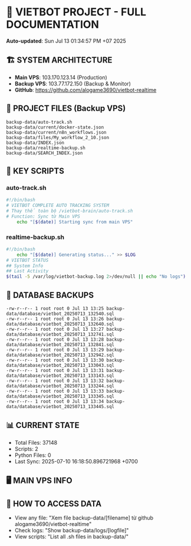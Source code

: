 # 🤖 VIETBOT PROJECT - FULL DOCUMENTATION
**Auto-updated**: Sun Jul 13 01:34:57 PM +07 2025

## 🏗️ SYSTEM ARCHITECTURE
- **Main VPS**: 103.170.123.14 (Production)
- **Backup VPS**: 103.77.172.150 (Backup & Monitor)
- **GitHub**: https://github.com/alogame3690/vietbot-realtime

## 📁 PROJECT FILES (Backup VPS)
```
backup-data/auto-track.sh
backup-data/current/docker-state.json
backup-data/current/n8n_workflows.json
backup-data/files/My_workflow_2_10.json
backup-data/INDEX.json
backup-data/realtime-backup.sh
backup-data/SEARCH_INDEX.json
```

## 🔧 KEY SCRIPTS
### auto-track.sh
```bash
#!/bin/bash
# VIETBOT COMPLETE AUTO TRACKING SYSTEM
# Thay thế toàn bộ /vietbot-brain/auto-track.sh
# Function: Sync từ Main VPS
    echo "[$(date)] Starting sync from main VPS"
```
### realtime-backup.sh
```bash
#!/bin/bash
    echo "[$(date)] Generating status..." >> $LOG
# VIETBOT STATUS
## System Info
## Last Activity
$(tail -5 /var/log/vietbot-backup.log 2>/dev/null || echo "No logs")
```

## 💾 DATABASE BACKUPS
```
-rw-r--r-- 1 root root 0 Jul 13 13:25 backup-data/database/vietbot_20250713_132540.sql
-rw-r--r-- 1 root root 0 Jul 13 13:26 backup-data/database/vietbot_20250713_132640.sql
-rw-r--r-- 1 root root 0 Jul 13 13:27 backup-data/database/vietbot_20250713_132741.sql
-rw-r--r-- 1 root root 0 Jul 13 13:28 backup-data/database/vietbot_20250713_132841.sql
-rw-r--r-- 1 root root 0 Jul 13 13:29 backup-data/database/vietbot_20250713_132942.sql
-rw-r--r-- 1 root root 0 Jul 13 13:30 backup-data/database/vietbot_20250713_133043.sql
-rw-r--r-- 1 root root 0 Jul 13 13:31 backup-data/database/vietbot_20250713_133143.sql
-rw-r--r-- 1 root root 0 Jul 13 13:32 backup-data/database/vietbot_20250713_133244.sql
-rw-r--r-- 1 root root 0 Jul 13 13:33 backup-data/database/vietbot_20250713_133345.sql
-rw-r--r-- 1 root root 0 Jul 13 13:34 backup-data/database/vietbot_20250713_133445.sql
```

## 📊 CURRENT STATE
- Total Files: 37148
- Scripts: 2
- Python Files: 0
- Last Sync: 2025-07-10 16:18:50.896721968 +0700

## 🖥️ MAIN VPS INFO


## 🚨 HOW TO ACCESS DATA
- View any file: "Xem file backup-data/[filename] từ github alogame3690/vietbot-realtime"
- Check logs: "Show backup-data/logs/[logfile]"
- View scripts: "List all .sh files in backup-data/"
